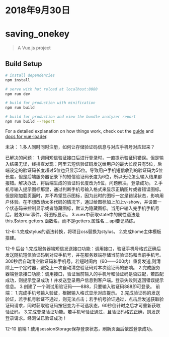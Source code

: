 # 2018年9月30日


# saving_onekey

> A Vue.js project

## Build Setup

``` bash
# install dependencies
npm install

# serve with hot reload at localhost:8080
npm run dev

# build for production with minification
npm run build

# build for production and view the bundle analyzer report
npm run build --report
```

For a detailed explanation on how things work, check out the [guide](http://vuejs-templates.github.io/webpack/) and [docs for vue-loader](http://vuejs.github.io/vue-loader).


未决：
  1.多人同时同时注册，如何让存储验证码信息与对应手机号对应起来？

已解决的问题：
  1.调用短信验证接口后进行登录时，一直提示验证码错误。但是输入结果无误，经排查发现：阿里云短信验证码发送给用户的最大长度只有5位，后端设定的验证码长度超过5位也只显示5位。导致用户手机短信收到的验证码为5位长度，但是后端服务器记录下的短信验证码长度为6位，所以无论怎么输入结果都报错。解决办法，将后端生成的验证码长度改为5位，问题解决，登录成功。
  2.手机号输入提示图标那里，通过判断手机号输入格式来显示正确图片或者错误图标。但是刚加载页面时，并不希望显示图标，因为此时的图标一定是错误状态，影响用户体验。在不想改动太多代码的情况下，通过给图标加上加上v-show，并设置一个状态码来控制显示或者隐藏图标，默认为隐藏图标。当用户输入完手机手机号后，触发blur事件，将图标显示。
  3.vuex中获取state中的属性语法是 this.$store.getters.函数名，而不是getters.属性名....api要记熟练。

12-6:
  1.完成stylus的语法转换，将项目css替换为stylus。
  2.完成home主体模板搭建。

12-9
后台
  1.完成服务器端短信发送接口功能：调用接口，验证手机号格式正确后发送随机短信验证码到对应手机号，并在服务器端存储当前验证码和当前手机号。300秒后自动清空验证码和手机号。若短时间内（60——300内）重复发送,则清除上一个定时器，避免上一次自动清空验证码对本次验证码的影响。
  2.完成服务器端登录接口功能：调用接口，验证当前输入的手机号和验证码是否匹配，若匹配成功，则提示登录成功！并发送登录用户信息到客户端。登录失败则返回错误提示信息。
  3.创建了一个测试用验证码——888，只要输入验证码888即可登录。
前端：
  1.完成手机号输入验证，根据输入格式显示对应提示。
  2.完成验证码的发送验证，若手机号验证不通过，则无法点击；若手机号验证通过，点击后发送获取验证码请求，同时获取验证码按钮变为不可选状态，60秒倒计时之后才可重新获取验证码。
  3.完成登录验证功能。若手机号验证通过，且验证码格式正确，则发送登录请求。经测试已验证成功！
  
  12-10
  前端
    1.使用sessionStorage保存登录状态，刷新页面后依然登录成功。